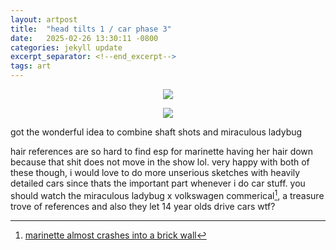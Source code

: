 ```yaml
---
layout: artpost
title:  "head tilts 1 / car phase 3"
date:   2025-02-26 13:30:11 -0800
categories: jekyll update 
excerpt_separator: <!--end_excerpt-->
tags: art
---
```

<p align="center">
    <img src="../../../../../../../assets/images/2262025.png">
</p>
<!--end_excerpt-->
<p align="center">
    <img src="../../../../../../../assets/images/2262025-2.png">
</p>
got the wonderful idea to combine shaft shots and miraculous ladybug

hair references are so hard to find esp for marinette having her hair down because that shit does not move in the show lol. very happy with both of these though, i would love to do more unserious sketches with heavily detailed cars since thats the important part whenever i do car stuff. you should watch the miraculous ladybug x volkswagen commerical[^1], a treasure trove of references and also they let 14 year olds drive cars wtf?

[^1]: [marinette almost crashes into a brick wall](https://www.youtube.com/watch?v=P9yevyx9F1)